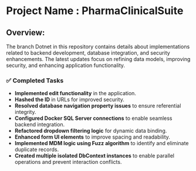 # Project Name : PharmaClinicalSuite
## Overview: 
The branch Dotnet in this repository contains details about implementations related to backend development, database integration, and security enhancements.
The latest updates focus on refining data models, improving security, and enhancing application functionality.

### **✅ Completed Tasks**
- **Implemented edit functionality** in the application.
- **Hashed the ID** in URLs for improved security.
- **Resolved database navigation property issues** to ensure referential integrity.
- **Configured Docker SQL Server connections** to enable seamless backend integration.
- **Refactored dropdown filtering logic** for dynamic data binding.
- **Enhanced form UI elements** to improve spacing and readability.
- **Implemented MDM logic using Fuzz algorithm** to identify and eliminate duplicate records.
- **Created multiple isolated DbContext instances** to enable parallel operations and prevent interaction conflicts.



